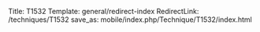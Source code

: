 Title: T1532
Template: general/redirect-index
RedirectLink: /techniques/T1532
save_as: mobile/index.php/Technique/T1532/index.html